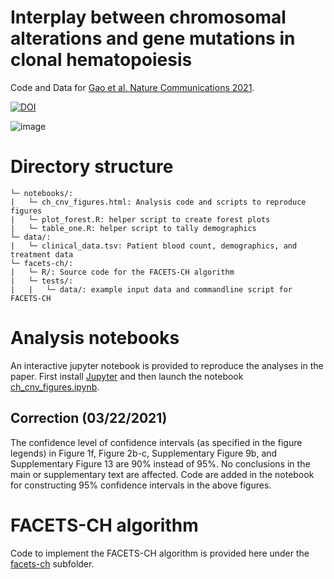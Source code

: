 
# Interplay between chromosomal alterations and gene mutations in clonal hematopoiesis
Code and Data for [Gao et al. Nature Communications 2021](https://www.nature.com/articles/s41467-020-20565-7).

[![DOI](https://zenodo.org/badge/306968942.svg)](https://zenodo.org/badge/latestdoi/306968942)

![image](/onco.png)

# Directory structure
```
└─ notebooks/:
|   └─ ch_cnv_figures.html: Analysis code and scripts to reproduce figures
|   └─ plot_forest.R: helper script to create forest plots
|   └─ table_one.R: helper script to tally demographics
└─ data/:
|   └─ clinical_data.tsv: Patient blood count, demographics, and treatment data
└─ facets-ch/:
|   └─ R/: Source code for the FACETS-CH algorithm
|   └─ tests/:
|   |   └─ data/: example input data and commandline script for FACETS-CH
```
# Analysis notebooks
An interactive jupyter notebook is provided to reproduce the analyses in the paper. First install [Jupyter](https://jupyter.org/) and then launch the notebook [ch_cnv_figures.ipynb](https://github.com/papaemmelab/Gao_NC_CH/blob/main/notebooks/ch_cnv_figures.ipynb).
## Correction (03/22/2021)
The confidence level of confidence intervals (as specified in the figure legends) in Figure 1f, Figure 2b-c,  Supplementary Figure 9b, and Supplementary Figure 13 are 90% instead of 95%. No conclusions in the main or supplementary text are affected. Code are added in the notebook for constructing 95% confidence intervals in the above figures.


# FACETS-CH algorithm
Code to implement the FACETS-CH algorithm is provided here under the [facets-ch](https://github.com/papaemmelab/Gao_NC_CH/tree/main/facets-ch) subfolder.
